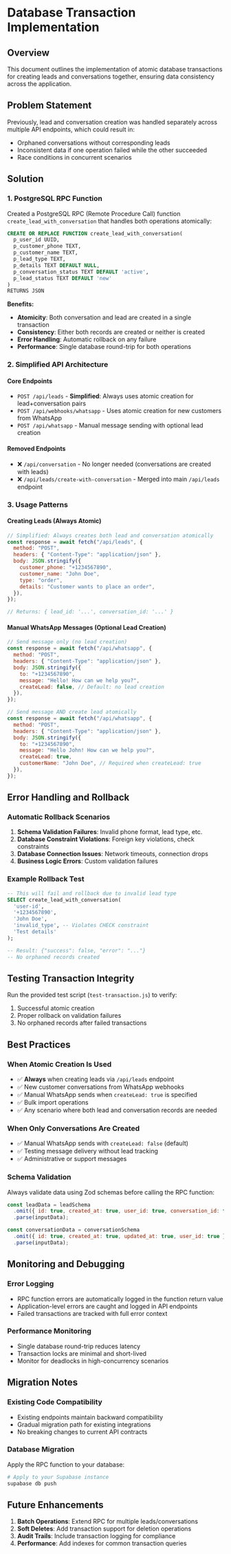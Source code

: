 # Database Transaction Implementation

## Overview

This document outlines the implementation of atomic database transactions for creating leads and conversations together, ensuring data consistency across the application.

## Problem Statement

Previously, lead and conversation creation was handled separately across multiple API endpoints, which could result in:

- Orphaned conversations without corresponding leads
- Inconsistent data if one operation failed while the other succeeded
- Race conditions in concurrent scenarios

## Solution

### 1. PostgreSQL RPC Function

Created a PostgreSQL RPC (Remote Procedure Call) function `create_lead_with_conversation` that handles both operations atomically:

```sql
CREATE OR REPLACE FUNCTION create_lead_with_conversation(
  p_user_id UUID,
  p_customer_phone TEXT,
  p_customer_name TEXT,
  p_lead_type TEXT,
  p_details TEXT DEFAULT NULL,
  p_conversation_status TEXT DEFAULT 'active',
  p_lead_status TEXT DEFAULT 'new'
)
RETURNS JSON
```

**Benefits:**

- **Atomicity**: Both conversation and lead are created in a single transaction
- **Consistency**: Either both records are created or neither is created
- **Error Handling**: Automatic rollback on any failure
- **Performance**: Single database round-trip for both operations

### 2. Simplified API Architecture

#### Core Endpoints

- `POST /api/leads` - **Simplified**: Always uses atomic creation for lead+conversation pairs
- `POST /api/webhooks/whatsapp` - Uses atomic creation for new customers from WhatsApp
- `POST /api/whatsapp` - Manual message sending with optional lead creation

#### Removed Endpoints

- ❌ `/api/conversation` - No longer needed (conversations are created with leads)
- ❌ `/api/leads/create-with-conversation` - Merged into main `/api/leads` endpoint

### 3. Usage Patterns

#### Creating Leads (Always Atomic)

```javascript
// Simplified: Always creates both lead and conversation atomically
const response = await fetch("/api/leads", {
  method: "POST",
  headers: { "Content-Type": "application/json" },
  body: JSON.stringify({
    customer_phone: "+1234567890",
    customer_name: "John Doe",
    type: "order",
    details: "Customer wants to place an order",
  }),
});

// Returns: { lead_id: '...', conversation_id: '...' }
```

#### Manual WhatsApp Messages (Optional Lead Creation)

```javascript
// Send message only (no lead creation)
const response = await fetch("/api/whatsapp", {
  method: "POST",
  headers: { "Content-Type": "application/json" },
  body: JSON.stringify({
    to: "+1234567890",
    message: "Hello! How can we help you?",
    createLead: false, // Default: no lead creation
  }),
});

// Send message AND create lead atomically
const response = await fetch("/api/whatsapp", {
  method: "POST",
  headers: { "Content-Type": "application/json" },
  body: JSON.stringify({
    to: "+1234567890",
    message: "Hello John! How can we help you?",
    createLead: true,
    customerName: "John Doe", // Required when createLead: true
  }),
});
```

## Error Handling and Rollback

### Automatic Rollback Scenarios

1. **Schema Validation Failures**: Invalid phone format, lead type, etc.
2. **Database Constraint Violations**: Foreign key violations, check constraints
3. **Database Connection Issues**: Network timeouts, connection drops
4. **Business Logic Errors**: Custom validation failures

### Example Rollback Test

```sql
-- This will fail and rollback due to invalid lead type
SELECT create_lead_with_conversation(
  'user-id',
  '+1234567890',
  'John Doe',
  'invalid_type', -- Violates CHECK constraint
  'Test details'
);

-- Result: {"success": false, "error": "..."}
-- No orphaned records created
```

## Testing Transaction Integrity

Run the provided test script (`test-transaction.js`) to verify:

1. Successful atomic creation
2. Proper rollback on validation failures
3. No orphaned records after failed transactions

## Best Practices

### When Atomic Creation Is Used

- ✅ **Always** when creating leads via `/api/leads` endpoint
- ✅ New customer conversations from WhatsApp webhooks
- ✅ Manual WhatsApp sends when `createLead: true` is specified
- ✅ Bulk import operations
- ✅ Any scenario where both lead and conversation records are needed

### When Only Conversations Are Created

- ✅ Manual WhatsApp sends with `createLead: false` (default)
- ✅ Testing message delivery without lead tracking
- ✅ Administrative or support messages

### Schema Validation

Always validate data using Zod schemas before calling the RPC function:

```javascript
const leadData = leadSchema
  .omit({ id: true, created_at: true, user_id: true, conversation_id: true })
  .parse(inputData);

const conversationData = conversationSchema
  .omit({ id: true, created_at: true, updated_at: true, user_id: true })
  .parse(inputData);
```

## Monitoring and Debugging

### Error Logging

- RPC function errors are automatically logged in the function return value
- Application-level errors are caught and logged in API endpoints
- Failed transactions are tracked with full error context

### Performance Monitoring

- Single database round-trip reduces latency
- Transaction locks are minimal and short-lived
- Monitor for deadlocks in high-concurrency scenarios

## Migration Notes

### Existing Code Compatibility

- Existing endpoints maintain backward compatibility
- Gradual migration path for existing integrations
- No breaking changes to current API contracts

### Database Migration

Apply the RPC function to your database:

```bash
# Apply to your Supabase instance
supabase db push
```

## Future Enhancements

1. **Batch Operations**: Extend RPC for multiple leads/conversations
2. **Soft Deletes**: Add transaction support for deletion operations
3. **Audit Trails**: Include transaction logging for compliance
4. **Performance**: Add indexes for common transaction queries
